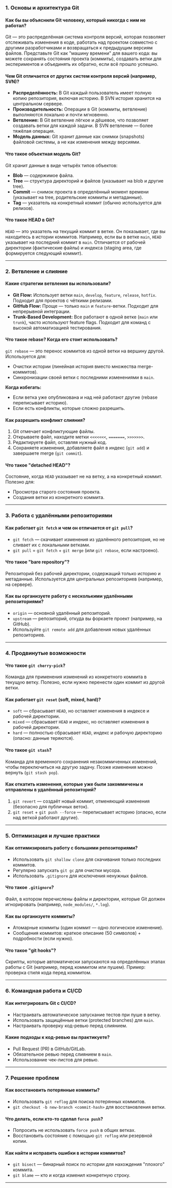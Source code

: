 ### **1. Основы и архитектура Git**

#### **Как бы вы объяснили Git человеку, который никогда с ним не работал?**
Git — это распределённая система контроля версий, которая позволяет отслеживать изменения в коде, работать над проектом совместно с другими разработчиками и возвращаться к предыдущим версиям файлов. Представьте Git как "машину времени" для вашего кода: вы можете сохранять состояния проекта (коммиты), создавать ветки для экспериментов и объединять их обратно, если всё прошло успешно.

#### **Чем Git отличается от других систем контроля версий (например, SVN)?**
- **Распределённость:** В Git каждый пользователь имеет полную копию репозитория, включая историю. В SVN история хранится на центральном сервере.
- **Производительность:** Операции в Git (коммиты, ветвление) выполняются локально и почти мгновенно.
- **Ветвление:** В Git ветвление лёгкое и дёшевое, что позволяет создавать ветки для каждой задачи. В SVN ветвление — более тяжёлая операция.
- **Модель данных:** Git хранит данные как снимки (snapshots) файловой системы, а не как изменения между версиями.

#### **Что такое объектная модель Git?**
Git хранит данные в виде четырёх типов объектов:
- **Blob** — содержимое файла.
- **Tree** — структура директорий и файлов (указывает на blob и другие tree).
- **Commit** — снимок проекта в определённый момент времени (указывает на tree, родительские коммиты и метаданные).
- **Tag** — указатель на конкретный коммит (обычно используется для релизов).

#### **Что такое HEAD в Git?**
`HEAD` — это указатель на текущий коммит в ветке. Он показывает, где вы находитесь в истории коммитов. Например, если вы в ветке `main`, `HEAD` указывает на последний коммит в `main`. Отличается от рабочей директории (фактические файлы) и индекса (staging area, где формируется следующий коммит).

---

### **2. Ветвление и слияние**

#### **Какие стратегии ветвления вы использовали?**
- **Git Flow:** Использует ветки `main`, `develop`, `feature`, `release`, `hotfix`. Подходит для проектов с чёткими релизами.
- **GitHub Flow:** Проще — только `main` и `feature`-ветки. Подходит для непрерывной интеграции.
- **Trunk-Based Development:** Все работают в одной ветке (`main` или `trunk`), часто используют feature flags. Подходит для команд с высокой автоматизацией тестирования.

#### **Что такое rebase? Когда его стоит использовать?**
`git rebase` — это перенос коммитов из одной ветки на вершину другой. Используется для:
- Очистки истории (линейная история вместо множества merge-коммитов).
- Синхронизации своей ветки с последними изменениями в `main`.

**Когда избегать:**
- Если ветка уже опубликована и над ней работают другие (rebase переписывает историю).
- Если есть конфликты, которые сложно разрешить.

#### **Как разрешить конфликт слияния?**
1. Git отмечает конфликтующие файлы.
2. Открываете файл, находите метки `<<<<<<<`, `=======`, `>>>>>>>`.
3. Редактируете файл, оставляя нужный код.
4. Сохраняете изменения, добавляете файл в индекс (`git add`) и завершаете merge (`git commit`).

#### **Что такое "detached HEAD"?**
Состояние, когда `HEAD` указывает не на ветку, а на конкретный коммит. Полезно для:
- Просмотра старого состояния проекта.
- Создания ветки из конкретного коммита.

---

### **3. Работа с удалёнными репозиториями**

#### **Как работает `git fetch` и чем он отличается от `git pull`?**
- `git fetch` — скачивает изменения из удалённого репозитория, но не сливает их с локальными ветками.
- `git pull` = `git fetch` + `git merge` (или `git rebase`, если настроено).

#### **Что такое "bare repository"?**
Репозиторий без рабочей директории, содержащий только историю и метаданные. Используется для центральных репозиториев (например, на сервере).

#### **Как вы организуете работу с несколькими удалёнными репозиториями?**
- `origin` — основной удалённый репозиторий.
- `upstream` — репозиторий, откуда вы форкаете проект (например, на GitHub).
- Используйте `git remote add` для добавления новых удалённых репозиториев.

---

### **4. Продвинутые возможности**

#### **Что такое `git cherry-pick`?**
Команда для применения изменений из конкретного коммита в текущую ветку. Полезно, если нужно перенести один коммит из другой ветки.

#### **Как работает `git reset` (soft, mixed, hard)?**
- `soft` — сбрасывает `HEAD`, но оставляет изменения в индексе и рабочей директории.
- `mixed` — сбрасывает `HEAD` и индекс, но оставляет изменения в рабочей директории.
- `hard` — полностью сбрасывает `HEAD`, индекс и рабочую директорию (опасно: данные теряются).

#### **Что такое `git stash`?**
Команда для временного сохранения незакоммиченных изменений, чтобы переключиться на другую задачу. Позже изменения можно вернуть (`git stash pop`).

#### **Как откатить изменения, которые уже были закоммичены и отправлены в удалённый репозиторий?**
1. `git revert` — создаёт новый коммит, отменяющий изменения (безопасно для публичных веток).
2. `git reset` + `git push --force` — переписывает историю (опасно, если над веткой работают другие).

---

### **5. Оптимизация и лучшие практики**

#### **Как оптимизировать работу с большими репозиториями?**
- Использовать `git shallow clone` для скачивания только последних коммитов.
- Регулярно запускать `git gc` для очистки мусора.
- Использовать `.gitignore` для исключения ненужных файлов.

#### **Что такое `.gitignore`?**
Файл, в котором перечислены файлы и директории, которые Git должен игнорировать (например, `node_modules/`, `*.log`).

#### **Как вы организуете коммиты?**
- Атомарные коммиты (один коммит — одно логическое изменение).
- Сообщения коммитов: краткое описание (50 символов) + подробности (если нужно).

#### **Что такое "git hooks"?**
Скрипты, которые автоматически запускаются на определённых этапах работы с Git (например, перед коммитом или пушем). Пример: проверка стиля кода перед коммитом.

---

### **6. Командная работа и CI/CD**

#### **Как интегрировать Git с CI/CD?**
- Настраивать автоматическое запускание тестов при пуше в ветку.
- Использовать защищённые ветки (protected branches) для `main`.
- Настраивать проверку код-ревью перед слиянием.

#### **Какие подходы к код-ревью вы практикуете?**
- Pull Request (PR) в GitHub/GitLab.
- Обязательное ревью перед слиянием в `main`.
- Использование чек-листов для ревью.

---

### **7. Решение проблем**

#### **Как восстановить потерянные коммиты?**
- Использовать `git reflog` для поиска потерянных коммитов.
- `git checkout -b new-branch <commit-hash>` для восстановления ветки.

#### **Что делать, если кто-то сделал `force push`?**
- Попросить не использовать `force push` в общих ветках.
- Восстановить состояние с помощью `git reflog` или резервной копии.

#### **Как найти и исправить ошибки в истории коммитов?**
- `git bisect` — бинарный поиск по истории для нахождения "плохого" коммита.
- `git blame` — кто и когда изменил конкретную строку.

---